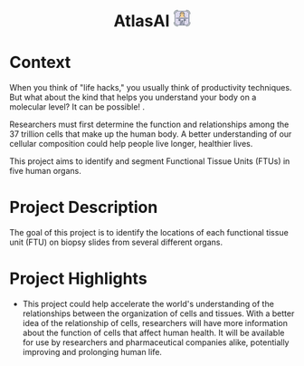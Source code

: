 <h1 align="center">
<b>AtlasAI</b>
<img height="30em" width="30em" src="Icon.png" />
</h1>

<h1 align="left">
<b>Context</b>
</h1>

When you think of "life hacks," you usually think of productivity techniques. But what about the kind that helps you understand your body on a molecular level? It can be possible! .

Researchers must first determine the function and relationships among the 37 trillion cells that make up the human body. A better understanding of our cellular composition could help people live longer, healthier lives.

This project aims to identify and segment Functional Tissue Units (FTUs) in five human organs.

<h1 align="left">
<b>Project Description</b>
</h1>

The goal of this project is to identify the locations of each functional tissue unit (FTU) on biopsy slides from several different organs.

<h1 align="left">
<b>Project Highlights</b>
</h1>

* This project could help accelerate the world's understanding of the relationships between the organization of cells and tissues. With a better idea of the relationship of cells, researchers will have more information about the function of cells that affect human health. It will be available for use by researchers and pharmaceutical companies alike, potentially improving and prolonging human life.
